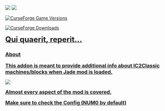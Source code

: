 <a href="https://www.curseforge.com/minecraft/mc-mods/jade"><img src="https://img.shields.io/badge/Addon%20for-Jade-1f425f.svg?color=A8C5B6" style="max-width:100%;"></a>
<a href="https://www.curseforge.com/minecraft/mc-mods/ic2-classic"><img src="https://img.shields.io/badge/Addon%20for-IC2Classic-1f425f.svg?color=C39C5F" style="max-width:100%;"></a>

<a href="https://www.curseforge.com/minecraft/mc-mods/jade-addons-ic2classic">![CurseForge Game Versions](https://img.shields.io/curseforge/game-versions/932859?label=Version&color=F16436)

<a href="https://www.curseforge.com/minecraft/mc-mods/jade-addons-ic2classic/files/5241958">![CurseForge Downloads](https://img.shields.io/curseforge/dt/932859?label=Download+Latest&color=F16436)


**<font size="5">Qui quaerit, reperit...</font>**

### About 

**<font size="3">This addon is meant to provide additional info about IC2Classic machines/blocks when Jade mod is loaded.</font>**

<img src="images/full.png">

**<font size="3">Almost every aspect of the mod is covered.</font>**

**<font size="3">Make sure to check the Config (NUM0 by default)</font>**

